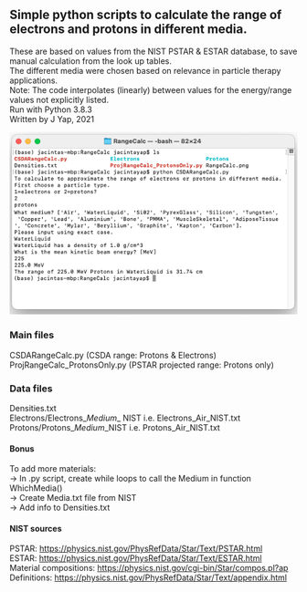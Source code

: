 ## Simple python scripts to calculate the range of electrons and protons in different media.

These are based on values from the NIST PSTAR & ESTAR database, to save manual calculation from the look up tables. \
The different media were chosen based on relevance in particle therapy applications. \
Note: The code interpolates (linearly) between values for the energy/range values not explicitly listed. \
Run with Python 3.8.3 \
Written by J Yap, 2021

![Terminal](https://github.com/jacyap/RangeCalc_ProtonsElectrons/blob/main/RangeCalc.png)

### Main files

CSDARangeCalc.py (CSDA range: Protons & Electrons) \
ProjRangeCalc_ProtonsOnly.py (PSTAR projected range: Protons only)

### Data files
Densities.txt \
Electrons/Electrons_*Medium*_ NIST i.e. Electrons_Air_NIST.txt \
Protons/Protons_*Medium*_NIST i.e. Protons_Air_NIST.txt 

#### Bonus
To add more materials: \
-> In .py script, create while loops to call the Medium in function WhichMedia() \
-> Create Media.txt file from NIST \
-> Add info to Densities.txt


#### NIST sources

PSTAR: https://physics.nist.gov/PhysRefData/Star/Text/PSTAR.html \
ESTAR: https://physics.nist.gov/PhysRefData/Star/Text/ESTAR.html \
Material compositions: https://physics.nist.gov/cgi-bin/Star/compos.pl?ap \
Definitions: https://physics.nist.gov/PhysRefData/Star/Text/appendix.html

